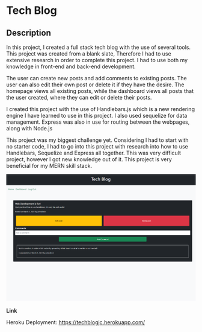 # Tech Blog

## Description

In this project, I created a full stack tech blog with the use of several tools. This project was created from a blank slate, Therefore I had to use extensive research in order to complete this project. I had to use both my knowledge in front-end and back-end development.

The user can create new posts and add comments to existing posts. The user can also edit their own post or delete it if they have the desire. The homepage views all existing posts, while the dashboard views all posts that the user created, where they can edit or delete their posts.

I created this project with the use of Handlebars.js which is a new rendering engine I have learned to use in this project. I also used sequelize for data management. Express was also in use for routing between the webpages, along with Node.js

This project was my biggest challenge yet. Considering I had to start with no starter code, I had to go into this project with research into how to use Handlebars, Sequelize and Express all together. This was very difficult project, however I got new knowledge out of it. This project is very beneficial for my MERN skill stack.

![](./screenshot.png)

**Link**

Heroku Deployment: https://techblogjc.herokuapp.com/
